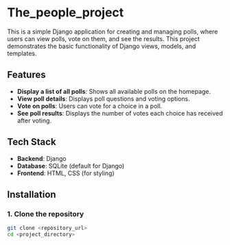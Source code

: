 # The_people_project
This is a simple Django application for creating and managing polls, where users can view polls, vote on them, and see the results.
This project demonstrates the basic functionality of Django views, models, and templates.

## Features

- **Display a list of all polls**: Shows all available polls on the homepage.
- **View poll details**: Displays poll questions and voting options.
- **Vote on polls**: Users can vote for a choice in a poll.
- **See poll results**: Displays the number of votes each choice has received after voting.

## Tech Stack

- **Backend**: Django
- **Database**: SQLite (default for Django)
- **Frontend**: HTML, CSS (for styling)

## Installation

### 1. Clone the repository
```bash
git clone <repository_url>
cd <project_directory>
